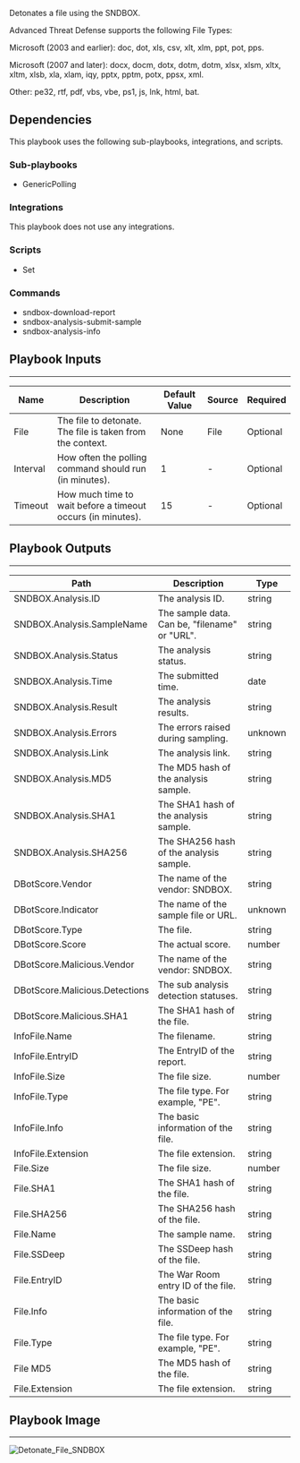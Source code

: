 Detonates a file using the SNDBOX.

Advanced Threat Defense supports the following File Types:

Microsoft (2003 and earlier): doc, dot, xls, csv, xlt, xlm, ppt, pot, pps.

Microsoft (2007 and later): docx, docm, dotx, dotm, dotm, xlsx, xlsm, xltx, xltm, xlsb, xla, xlam, iqy, pptx, pptm, potx, ppsx, xml.

Other: pe32, rtf, pdf, vbs, vbe, ps1, js, lnk, html, bat.

## Dependencies
This playbook uses the following sub-playbooks, integrations, and scripts.

### Sub-playbooks
* GenericPolling

### Integrations
This playbook does not use any integrations.

### Scripts
* Set

### Commands
* sndbox-download-report
* sndbox-analysis-submit-sample
* sndbox-analysis-info

## Playbook Inputs
---

| **Name** | **Description** | **Default Value** | **Source** | **Required** |
| --- | --- | --- | --- | --- |
| File | The file to detonate. The file is taken from the context. | None | File | Optional |
| Interval | How often the polling command should run (in minutes). | 1 | - | Optional |
| Timeout | How much time to wait before a timeout occurs (in minutes). | 15 | - | Optional |

## Playbook Outputs
---

| **Path** | **Description** | **Type** |
| --- | --- | --- |
| SNDBOX.Analysis.ID | The analysis ID. | string |
| SNDBOX.Analysis.SampleName | The sample data. Can be, "filename" or "URL". | string |
| SNDBOX.Analysis.Status | The analysis status. | string |
| SNDBOX.Analysis.Time | The submitted time. | date |
| SNDBOX.Analysis.Result | The analysis results. | string |
| SNDBOX.Analysis.Errors | The errors raised during sampling. | unknown |
| SNDBOX.Analysis.Link | The analysis link. | string |
| SNDBOX.Analysis.MD5 | The MD5 hash of the analysis sample. | string |
| SNDBOX.Analysis.SHA1 | The SHA1 hash of the analysis sample. | string |
| SNDBOX.Analysis.SHA256 | The SHA256 hash of the analysis sample. | string |
| DBotScore.Vendor | The name of the vendor: SNDBOX. | string |
| DBotScore.Indicator | The name of the sample file or URL. | unknown |
| DBotScore.Type |The file. | string |
| DBotScore.Score | The actual score. | number |
| DBotScore.Malicious.Vendor | The name of the vendor: SNDBOX. | string |
| DBotScore.Malicious.Detections | The sub analysis detection statuses. | string |
| DBotScore.Malicious.SHA1 | The SHA1 hash of the file. | string |
| InfoFile.Name | The filename. | string |
| InfoFile.EntryID | The EntryID of the report. | string |
| InfoFile.Size | The file size. | number |
| InfoFile.Type | The file type. For example, "PE". | string |
| InfoFile.Info | The basic information of the file. | string |
| InfoFile.Extension | The file extension. | string |
| File.Size | The file size. | number |
| File.SHA1 | The SHA1 hash of the file. | string |
| File.SHA256 | The SHA256 hash of the file. | string |
| File.Name | The sample name. | string |
| File.SSDeep | The SSDeep hash of the file. | string |
| File.EntryID | The War Room entry ID of the file. | string |
| File.Info | The basic information of the file. | string |
| File.Type | The file type. For example, "PE". | string |
| File MD5 | The MD5 hash of the file. | string |
| File.Extension | The file extension. | string |

## Playbook Image
---
![Detonate_File_SNDBOX](../../doc_files/Detonate_File_SNDBOX.png)
